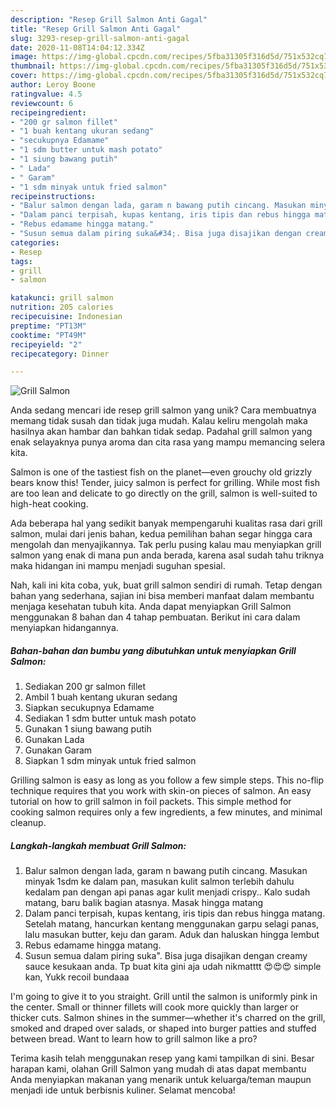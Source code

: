 ```yaml
---
description: "Resep Grill Salmon Anti Gagal"
title: "Resep Grill Salmon Anti Gagal"
slug: 3293-resep-grill-salmon-anti-gagal
date: 2020-11-08T14:04:12.334Z
image: https://img-global.cpcdn.com/recipes/5fba31305f316d5d/751x532cq70/grill-salmon-foto-resep-utama.jpg
thumbnail: https://img-global.cpcdn.com/recipes/5fba31305f316d5d/751x532cq70/grill-salmon-foto-resep-utama.jpg
cover: https://img-global.cpcdn.com/recipes/5fba31305f316d5d/751x532cq70/grill-salmon-foto-resep-utama.jpg
author: Leroy Boone
ratingvalue: 4.5
reviewcount: 6
recipeingredient:
- "200 gr salmon fillet"
- "1 buah kentang ukuran sedang"
- "secukupnya Edamame"
- "1 sdm butter untuk mash potato"
- "1 siung bawang putih"
- " Lada"
- " Garam"
- "1 sdm minyak untuk fried salmon"
recipeinstructions:
- "Balur salmon dengan lada, garam n bawang putih cincang. Masukan minyak 1sdm ke dalam pan, masukan kulit salmon terlebih dahulu kedalam pan dengan api panas agar kulit menjadi crispy.. Kalo sudah matang, baru balik bagian atasnya. Masak hingga matang"
- "Dalam panci terpisah, kupas kentang, iris tipis dan rebus hingga matang. Setelah matang, hancurkan kentang menggunakan garpu selagi panas, lalu masukan butter, keju dan garam. Aduk dan haluskan hingga lembut"
- "Rebus edamame hingga matang."
- "Susun semua dalam piring suka&#34;. Bisa juga disajikan dengan creamy sauce kesukaan anda. Tp buat kita gini aja udah nikmatttt 😍😍😍 simple kan, Yukk recoil bundaaa"
categories:
- Resep
tags:
- grill
- salmon

katakunci: grill salmon 
nutrition: 205 calories
recipecuisine: Indonesian
preptime: "PT13M"
cooktime: "PT49M"
recipeyield: "2"
recipecategory: Dinner

---
```



![Grill Salmon](https://img-global.cpcdn.com/recipes/5fba31305f316d5d/751x532cq70/grill-salmon-foto-resep-utama.jpg)

Anda sedang mencari ide resep grill salmon yang unik? Cara membuatnya memang tidak susah dan tidak juga mudah. Kalau keliru mengolah maka hasilnya akan hambar dan bahkan tidak sedap. Padahal grill salmon yang enak selayaknya punya aroma dan cita rasa yang mampu memancing selera kita.

Salmon is one of the tastiest fish on the planet—even grouchy old grizzly bears know this! Tender, juicy salmon is perfect for grilling. While most fish are too lean and delicate to go directly on the grill, salmon is well-suited to high-heat cooking.

Ada beberapa hal yang sedikit banyak mempengaruhi kualitas rasa dari grill salmon, mulai dari jenis bahan, kedua pemilihan bahan segar hingga cara mengolah dan menyajikannya. Tak perlu pusing kalau mau menyiapkan grill salmon yang enak di mana pun anda berada, karena asal sudah tahu triknya maka hidangan ini mampu menjadi suguhan spesial.


Nah, kali ini kita coba, yuk, buat grill salmon sendiri di rumah. Tetap dengan bahan yang sederhana, sajian ini bisa memberi manfaat dalam membantu menjaga kesehatan tubuh kita. Anda dapat menyiapkan Grill Salmon menggunakan 8 bahan dan 4 tahap pembuatan. Berikut ini cara dalam menyiapkan hidangannya.

<!--inarticleads1-->

##### Bahan-bahan dan bumbu yang dibutuhkan untuk menyiapkan Grill Salmon:

1. Sediakan 200 gr salmon fillet
1. Ambil 1 buah kentang ukuran sedang
1. Siapkan secukupnya Edamame
1. Sediakan 1 sdm butter untuk mash potato
1. Gunakan 1 siung bawang putih
1. Gunakan  Lada
1. Gunakan  Garam
1. Siapkan 1 sdm minyak untuk fried salmon


Grilling salmon is easy as long as you follow a few simple steps. This no-flip technique requires that you work with skin-on pieces of salmon. An easy tutorial on how to grill salmon in foil packets. This simple method for cooking salmon requires only a few ingredients, a few minutes, and minimal cleanup. 

<!--inarticleads2-->

##### Langkah-langkah membuat Grill Salmon:

1. Balur salmon dengan lada, garam n bawang putih cincang. Masukan minyak 1sdm ke dalam pan, masukan kulit salmon terlebih dahulu kedalam pan dengan api panas agar kulit menjadi crispy.. Kalo sudah matang, baru balik bagian atasnya. Masak hingga matang
1. Dalam panci terpisah, kupas kentang, iris tipis dan rebus hingga matang. Setelah matang, hancurkan kentang menggunakan garpu selagi panas, lalu masukan butter, keju dan garam. Aduk dan haluskan hingga lembut
1. Rebus edamame hingga matang.
1. Susun semua dalam piring suka&#34;. Bisa juga disajikan dengan creamy sauce kesukaan anda. Tp buat kita gini aja udah nikmatttt 😍😍😍 simple kan, Yukk recoil bundaaa


I&#39;m going to give it to you straight. Grill until the salmon is uniformly pink in the center. Small or thinner fillets will cook more quickly than larger or thicker cuts. Salmon shines in the summer—whether it&#39;s charred on the grill, smoked and draped over salads, or shaped into burger patties and stuffed between bread. Want to learn how to grill salmon like a pro? 

Terima kasih telah menggunakan resep yang kami tampilkan di sini. Besar harapan kami, olahan Grill Salmon yang mudah di atas dapat membantu Anda menyiapkan makanan yang menarik untuk keluarga/teman maupun menjadi ide untuk berbisnis kuliner. Selamat mencoba!

